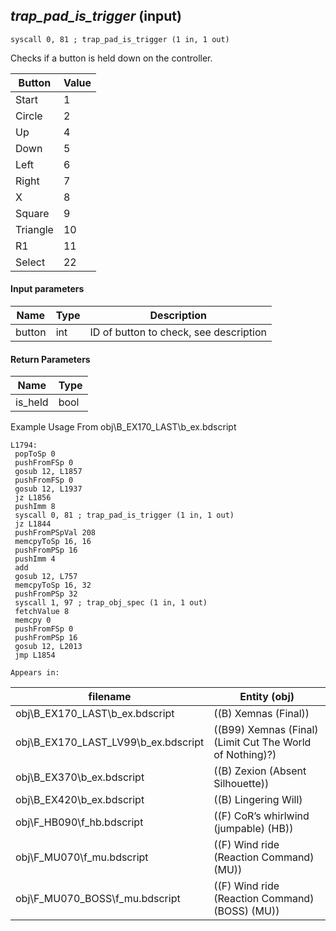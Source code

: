 ## *trap_pad_is_trigger* (input)

`syscall 0, 81 ; trap_pad_is_trigger (1 in, 1 out)`

Checks if a button is held down on the controller.

| Button | Value |
|--------|-------|
| Start  | 1     |
| Circle | 2     |
| Up     | 4     |
| Down   | 5     |
| Left   | 6     |
| Right  | 7     |
| X      | 8     |
| Square | 9     |
| Triangle | 10  |
| R1     | 11    |
| Select | 22    |

#### Input parameters
| Name | Type | Description
|------|------|------------
| button   | int   | ID of button to check, see description


#### Return Parameters
| Name | Type
|------|-----
| is_held   | bool   
Example Usage From obj\B_EX170_LAST\b_ex.bdscript
```plaintext
L1794:
 popToSp 0
 pushFromFSp 0
 gosub 12, L1857
 pushFromFSp 0
 gosub 12, L1937
 jz L1856
 pushImm 8
 syscall 0, 81 ; trap_pad_is_trigger (1 in, 1 out)
 jz L1844
 pushFromPSpVal 208
 memcpyToSp 16, 16
 pushFromPSp 16
 pushImm 4
 add 
 gosub 12, L757
 memcpyToSp 16, 32
 pushFromPSp 32
 syscall 1, 97 ; trap_obj_spec (1 in, 1 out)
 fetchValue 8
 memcpy 0
 pushFromFSp 0
 pushFromPSp 16
 gosub 12, L2013
 jmp L1854
```





	Appears in:
| filename | Entity (obj)
|----------|-------------
| obj\B_EX170_LAST\b_ex.bdscript       | ((B) Xemnas (Final))          
| obj\B_EX170_LAST_LV99\b_ex.bdscript       | ((B99) Xemnas (Final) (Limit Cut The World of Nothing)?)          
| obj\B_EX370\b_ex.bdscript       | ((B) Zexion (Absent Silhouette))          
| obj\B_EX420\b_ex.bdscript       | ((B) Lingering Will)          
| obj\F_HB090\f_hb.bdscript       | ((F) CoR’s whirlwind (jumpable) (HB))          
| obj\F_MU070\f_mu.bdscript       | ((F) Wind ride (Reaction Command) (MU))          
| obj\F_MU070_BOSS\f_mu.bdscript       | ((F) Wind ride (Reaction Command) (BOSS) (MU))          



